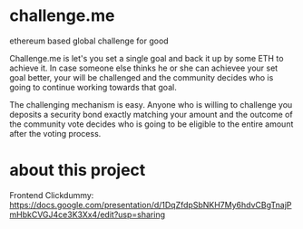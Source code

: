 # challenge.me
ethereum based global challenge for good

Challenge.me is let's you set a single goal and back it up by some ETH to achieve it. In case someone else thinks he or she can achievee your set goal better, your will be challenged and the community decides who is going to continue working towards that goal.

The challenging mechanism is easy. Anyone who is willing to challenge you deposits a security bond exactly matching your amount and the outcome of the community vote decides who is going to be eligible to the entire amount after the voting process.

# about this project
Frontend Clickdummy: https://docs.google.com/presentation/d/1DqZfdpSbNKH7My6hdvCBgTnajPmHbkCVGJ4ce3K3Xx4/edit?usp=sharing





